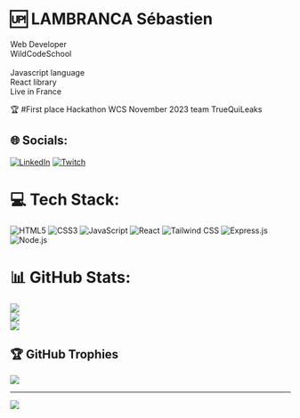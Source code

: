 # 🆙 LAMBRANCA Sébastien 
Web Developer <br>WildCodeSchool<br><br>Javascript language<br>React library<br>Live in France

🏆 #First place Hackathon WCS November 2023 team TrueQuiLeaks

## 🌐 Socials:
[![LinkedIn](https://img.shields.io/badge/LinkedIn-%230077B5.svg?logo=linkedin&logoColor=white)](https://linkedin.com/in/https://www.linkedin.com/in/s%C3%A9bastien-lambranca-46ab7025a/) [![Twitch](https://img.shields.io/badge/Twitch-%239146FF.svg?logo=Twitch&logoColor=white)](https://twitch.tv/.kyzek) 

# 💻 Tech Stack:
![HTML5](https://img.shields.io/badge/-HTML5-E34F26?style=for-the-badge&logo=html5&logoColor=white)
![CSS3](https://img.shields.io/badge/-CSS3-1572B6?style=for-the-badge&logo=css3&logoColor=white)
![JavaScript](https://img.shields.io/badge/-JavaScript-F7DF1E?style=for-the-badge&logo=javascript&logoColor=black)
![React](https://img.shields.io/badge/-React-61DAFB?style=for-the-badge&logo=react&logoColor=white)
![Tailwind CSS](https://img.shields.io/badge/-Tailwind_CSS-38B2AC?style=for-the-badge&logo=tailwind-css&logoColor=white)
![Express.js](https://img.shields.io/badge/Express.js-404D59?style=for-the-badge&logo=express&logoColor=white)
![Node.js](https://img.shields.io/badge/Node.js-339933?style=for-the-badge&logo=node.js&logoColor=white)


# 📊 GitHub Stats:
![](https://github-readme-stats.vercel.app/api?username=Lambseb&theme=vision-friendly-dark&hide_border=false&include_all_commits=false&count_private=false)<br/>
![](https://github-readme-streak-stats.herokuapp.com/?user=Lambseb&theme=vision-friendly-dark&hide_border=false)<br/>
![](https://github-readme-stats.vercel.app/api/top-langs/?username=Lambseb&theme=vision-friendly-dark&hide_border=false&include_all_commits=false&count_private=false&layout=compact)

## 🏆 GitHub Trophies
![](https://github-profile-trophy.vercel.app/?username=Lambseb&theme=radical&no-frame=false&no-bg=true&margin-w=4)

---
[![](https://visitcount.itsvg.in/api?id=Lambseb&icon=0&color=7)](https://visitcount.itsvg.in)

<!-- Proudly created with GPRM ( https://gprm.itsvg.in ) -->
